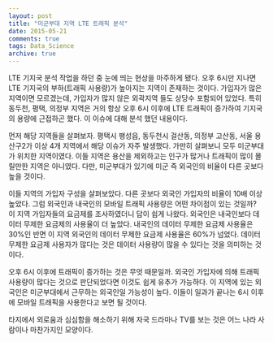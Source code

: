```yaml
---
layout: post
title: "미군부대 지역 LTE 트래픽 분석"
date: 2015-05-21
comments: true
tags: Data_Science
archive: true
---
```


LTE 기지국 분석 작업을 하던 중 눈에 띄는 현상을 마주하게 됐다.
오후 6시만 지나면 LTE 기지국의 부하(트래픽 사용량)가 높아지는 지역이 존재하는 것이다. 가입자가 많은 지역이면 모르겠는데, 가입자가 많지 않은 외곽지역 들도 상당수 포함되어 있었다. 특히 동두천, 평택, 의정부 지역은 거의 항상 오후 6시 이후에 LTE 트래픽이 증가하여 기지국의 용량에 근접하곤 했다. 이 이슈에 대해 분석 했던 내용이다.

먼저 해당 지역들을 살펴보자. 평택시 팽성읍, 동두천시 걸산동, 의정부 고산동, 서울 용산구2가 이상 4개 지역에서 해당 이슈가 자주 발생했다. 가만히 살펴보니 모두 미군부대가 위치한 지역이였다. 이들 지역은 용산을 제외하고는 인구가 많거나 트래픽이 많이 몰릴만한 지역은 아니였다. 다만, 미군부대가 있기에 미군 즉 외국인의 비율이 다른 곳보다 높을 것이다.

이들 지역의 가입자 구성을 살펴보았다. 다른 곳보다 외국인 가입자의 비율이 10배 이상 높았다. 그럼 외국인과 내국인의 모바일 트래픽 사용량은 어떤 차이점이 있는 것일까? 이 지역 가입자들의 요금제를 조사하였더니 답이 쉽게 나왔다. 외국인은 내국인보다 데이터 무제한 요금제의 사용율이 더 높았다. 내국인의 데이터 무제한 요금제 사용율은 30%인 반면 이 지역 외국인의 데이터 무제한 요금제 사용율은 60%가 넘었다. 데이터 무제한 요금제 사용자가 많다는 것은 데이터 사용량이 많을 수 있다는 것을 의미하는 것이다.

오후 6시 이후에 트래픽이 증가하는 것은 무엇 때문일까. 외국인 가입자에 의해 트래픽 사용량이 많다는 것으로 판단되었다면 이것도 쉽게 유추가 가능하다. 이 지역에 있는 외국인은 미군부대에서 근무하는 외국인일 가능성이 높다. 이들이 일과가 끝나는 6시 이후에 모바일 트래픽을 사용한다고 보면 될 것이다.

타지에서 외로움과 심심함을 해소하기 위해 자국 드라마나 TV를 보는 것은 어느 나라 사람이나 마찬가지인 모양이다.